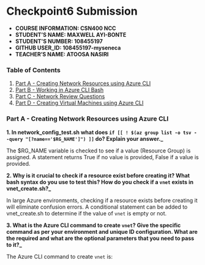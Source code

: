 # Checkpoint6 Submission

- **COURSE INFORMATION: CSN400 NCC**
- **STUDENT’S NAME: MAXWELL AYI-BONTE**
- **STUDENT'S NUMBER: 108455197** 
- **GITHUB USER_ID: 108455197-myseneca**
- **TEACHER’S NAME: ATOOSA NASIRI**

### Table of Contents
1. [Part A - Creating Network Resources using Azure CLI](#header1)
2. [Part B - Working in Azure CLI Bash](#header2)
3. [Part C - Network Review Questions](#header3)
4. [Part D - Creating Virtual Machines using Azure CLI](#header4)

### Part A - Creating Network Resources using Azure CLI

**1. In network_config_test.sh what does `if [[ ! $(az group list -o tsv --query "[?name=='$RG_NAME']") ]]` do? Explain your answer._**

The $RG_NAME variable is checked to see if a value (Resource Group) is assigned. A statement returns True if no value is provided, False if a value is provided.

**2. Why is it crucial to check if a resource exist before creating it? What bash syntax do you use to test this? How do you check if a `vnet` exists in vnet_create.sh?_**

In large Azure environments, checking if a resource exists before creating it will eliminate confusion errors. A conditional statement can be added to vnet_create.sh to determine if the value of `vnet` is empty or not.

**3. What is the Azure CLI command to create `vnet`? Give the specific command as per your environment and unique ID configuration. What are the required and what are the optional parameters that you need to pass to it?_**

The Azure CLI command to create `vnet` is:
